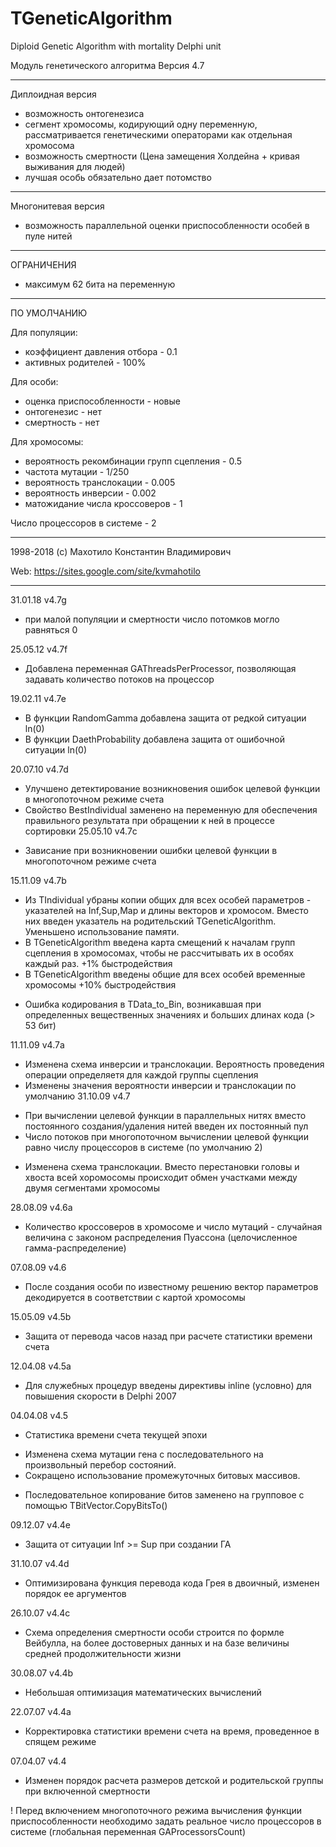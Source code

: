 # TGeneticAlgorithm
Diploid Genetic Algorithm with mortality Delphi unit

Модуль генетического алгоритма 
Версия 4.7 

************************************

 Диплоидная версия 
 
 * возможность онтогенезиса 
 * сегмент хромосомы, кодирующий одну переменную, рассматривается генетическими операторами как отдельная хромосома 
 * возможность смертности (Цена замещения Холдейна + кривая выживания для людей) 
 * лучшая особь обязательно дает потомство 
 
************************************

 Многонитевая версия 
 * возможность параллельной оценки приспособленности особей в пуле нитей 
 
************************************

ОГРАНИЧЕНИЯ 

 * максимум 62 бита на переменную 
 
************************************

 ПО УМОЛЧАНИЮ 
 
 Для популяции: 
 * коэффициент давления отбора - 0.1 
 * активных родителей - 100% 
 
 Для особи: 
 * оценка приспособленности - новые 
 * онтогенезис - нет 
 * смертность - нет 
 
 Для хромосомы: 
 * вероятность рекомбинации групп сцепления - 0.5 
 * частота мутации - 1/250 
 * вероятность транслокации - 0.005 
 * вероятность инверсии - 0.002 
 * матожидание числа кроссоверов - 1 
 
 Число процессоров в системе - 2 
 
************************************

1998-2018 (c) Махотило Константин Владимирович

Web: https://sites.google.com/site/kvmahotilo

************************************
31.01.18  v4.7g
 - при малой популяции и смертности число потомков могло равняться 0
 
25.05.12  v4.7f
 * Добавлена переменная GAThreadsPerProcessor, позволяющая задавать количество потоков на процессор
  
19.02.11  v4.7e
 * В функции RandomGamma добавлена защита от редкой ситуации ln(0)
 * В функции DaethProbability добавлена защита от ошибочной ситуации ln(0)
 
20.07.10  v4.7d
 * Улучшено детектирование возникновения ошибок целевой функции в многопоточном режиме счета
 * Свойство BestIndividual заменено на переменную для обеспечения правильного результата при обращении к ней в процессе сортировки
25.05.10  v4.7с
 - Зависание при возникновении ошибки целевой функции в многопоточном режиме счета
 
15.11.09  v4.7b
 * Из TIndividual убраны копии общих для всех особей параметров - указателей на Inf,Sup,Map и длины векторов и хромосом. Вместо них введен указатель на родительский TGeneticAlgorithm. Уменьшено использование памяти.
 * В TGeneticAlgorithm введена карта смещений к началам групп сцепления в хромосомах, чтобы не рассчитывать их в особях каждый раз. +1% быстродействия
 * В TGeneticAlgorithm введены общие для всех особей временные хромосомы +10% быстродействия
 - Ошибка кодирования в TData_to_Bin, возникавшая при определенных вещественных значениях и больших длинах кода (> 53 бит)
 
11.11.09  v4.7а
 * Изменена схема инверсии и транслокации. Вероятность проведения операции определяетя для каждой группы сцепления
 * Изменены значения вероятности инверсии и транслокации по умолчанию
31.10.09  v4.7
 + При вычислении целевой функции в параллельных нитях вместо постоянного создания/удаления нитей введен их постоянный пул
 + Число потоков при многопоточном вычислении целевой функции равно числу процессоров в системе (по умолчанию 2)
 * Изменена схема транслокации. Вместо перестановки головы и  хвоста всей хоромосомы происходит обмен участками между двумя сегментами хромосомы
 
28.08.09  v4.6a
 + Количество кроссоверов в хромосоме и число мутаций - случайная величина с законом распределения Пуассона (целочисленное гамма-распределение)
 
07.08.09  v4.6
 + После создания особи по известному решению вектор параметров декодируется в соответствии с картой хромосомы
   
15.05.09  v4.5b
 + Защита от перевода часов назад при расчете статистики времени счета
 
12.04.08  v4.5a
 + Для служебных процедур введены директивы inline (условно) для повышения скорости в Delphi 2007
   
04.04.08  v4.5
 + Статистика времени счета текущей эпохи
 * Изменена схема мутации гена с последовательного на произвольный перебор состояний.
 * Сокращено использование промежуточных битовых массивов.
 + Последовательное копирование битов заменено на групповое с помощью TBitVector.CopyBitsTo()
   
09.12.07  v4.4e
 + Защита от ситуации Inf >= Sup при создании ГА
 
31.10.07  v4.4d
 * Оптимизирована функция перевода кода Грея в двоичный, изменен порядок ее аргументов
 
26.10.07  v4.4c
 + Схема определения смертности особи строится по формле Вейбулла, на более достоверных данных и на базе величины средней продолжительности жизни
   
30.08.07  v4.4b
 * Небольшая оптимизация математических вычислений
 
22.07.07  v4.4a
 + Корректировка статистики времени счета на время, проведенное в спящем режиме
 
07.04.07  v4.4
 + Изменен порядок расчета размеров детской и родительской группы при включенной смертности

!
Перед включением многопоточного режима вычисления функции приспособленности необходимо задать реальное число процессоров в системе (глобальная переменная GAProcessorsCount)
